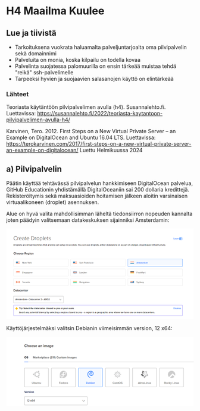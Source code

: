 # H4 Maailma Kuulee

## Lue ja tiivistä

*  Tarkoituksena vuokrata haluamalta palveljuntarjoalta oma pilvipalvelin sekä domainnimi
*  Palveluita on monia, koska kilpailu on todella kovaa
*  Palvelinta suojatessa palomuurilla on ensin tärkeää muistaa tehdä "reikä" ssh-palvelimelle
*  Tarpeeksi hyvien ja suojaavien salasanojen käyttö on elintärkeää

### Lähteet 

Teoriasta käytäntöön pilvipalvelimen avulla (h4). Susannalehto.fi.  Luettavissa: https://susannalehto.fi/2022/teoriasta-kaytantoon-pilvipalvelimen-avulla-h4/ 

Karvinen, Tero. 2012. First Steps on a New Virtual Private Server – an Example on DigitalOcean and Ubuntu 16.04 LTS. Luettavissa: https://terokarvinen.com/2017/first-steps-on-a-new-virtual-private-server-an-example-on-digitalocean/ Luettu Helmikuussa 2024


## a) Pilvipalvelin

Päätin käyttää tehtävässä pilvipalvelun hankkimiseen DigitalOcean palvelua, GitHub Educationin yhdistämällä DigitalOceaniin sai 200 dollaria kredittejä. Rekisteröitymis sekä maksuasioiden hoitamisen jälkeen aloitin varsinaisen virtuaalikoneen (droplet) asennuksen. 

Alue on hyvä valita mahdollisimman läheltä tiedonsiirron nopeuden kannalta joten päädyin valitsemaan datakeskuksen sijainniksi Amsterdamin:

![Add file: Upload](datakeskus.png)

Käyttöjärjestelmäksi valitsin Debianin viimeisimmän version, 12 x64: 

![Add file: Upload](debian.png)



 
